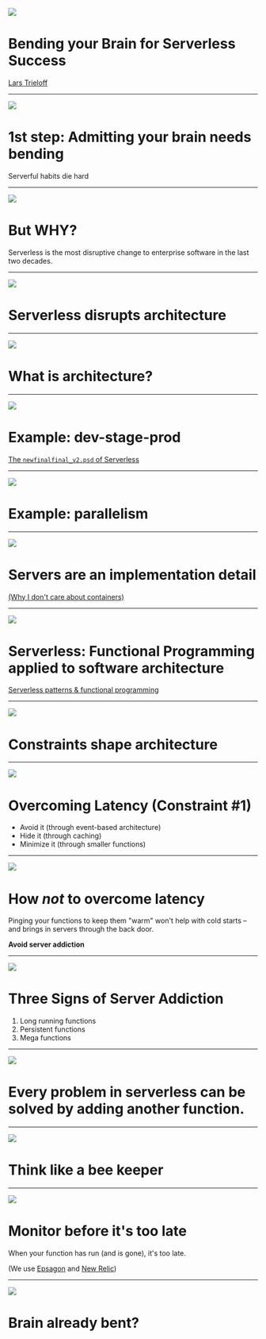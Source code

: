 ![](https://raw.githubusercontent.com/trieloff/not-slides/master/01.jpg)

# Bending your Brain for Serverless Success

[Lars Trieloff](mailto:trieloff@adobe.com)

---

![](https://raw.githubusercontent.com/trieloff/not-slides/master/02.jpg)

# 1st step: Admitting your brain needs bending

<!-- 1. First step to successfully bending your brain is admitting that your brain needs bending: serverfull habits die hard. -->

Serverful habits die hard

---

![](https://raw.githubusercontent.com/trieloff/not-slides/master/03.jpg)

# But WHY?

Serverless is the most disruptive change to enterprise software in the last two decades.

<!-- 2. Why would you want to bend your brain in the first place: because serverless is the most disruptive change to enterprise software of the last two decades (What about mobile? We had fat clients before! What about the Cloud? We had mainframes before! What about AI? We had complicated IF statements before) -->

---

![](https://raw.githubusercontent.com/trieloff/not-slides/master/03.jpg)

# Serverless disrupts architecture


<!-- 3. Serverless is disruptive because it challenges the architecture of your software. Just like rebar changed what could be done, it changes what can be done – but it also changes what must be done. -->

---

![](https://raw.githubusercontent.com/trieloff/not-slides/master/04.jpg)

# What is architecture?

<!-- 4. What is architecture about? Many would say: architecture is about the mastery of best practices. But that's wrong: architecture is about trade-offs and constraints. Best practices are canned trade-offs made for pre-existing constraints. When the constraints change, you must re-evaluate your trade-offs. -->

---

![](https://raw.githubusercontent.com/trieloff/not-slides/master/05.jpg)

# Example: dev-stage-prod

[The `newfinalfinal_v2.psd` of Serverless](https://medium.com/adobetech/the-newfinalfinal-v2-psd-of-serverless-computing-5d9b9965d9c1)

<!-- 6. Exhibit A: In a traditional computing world, buying hardware costs money. In a traditional cloud world, having instances running costs money. That's why we came up with a good trade-off between cost and ability to test without interrupting production: the trinity of dev-stage-prod. In a serverless world, having a function is free (as long as you don't run it), so there is no need to limit yourself to having only three versions of each function: you can have an infinite amount. -->

---

![](https://raw.githubusercontent.com/trieloff/not-slides/master/06.jpg)

# Example: parallelism

<!-- 7. Exhibit B: In traditional computing, one of the hardest problems is concurrency. In serverless, concurrency is still a hard problem, but one aspect of it, parallelism has become very easy (and when I say very easy, I mean: someone else's problem). Before serverless, you had a limited number of jobs you could run in parallel before you ran out of resources. In the serverless world, these limits are just a setting in your AWS account preferences. Running a small job for every customer at once? Just do it, the runtime will figure out how and when to do it. -->

---

![](https://raw.githubusercontent.com/trieloff/not-slides/master/06.jpg)

# Servers are an implementation detail

[(Why I don't care about containers)](https://medium.com/adobetech/why-i-a-serverless-developer-dont-care-about-your-containers-40c08d36aee4)

<!-- 8. Servers are an implementation detail. In every serverless presentation there is always one guy (and it's always a guy) who needs to point out: but there are still servers!. The point of serverless is not that there are no servers – the point is that the servers could go away and we wouldn't mind.  If you figure out a way to offer serverless computing without using containers, or without using virtual machines, or without using real machines and instead use the brain waves of the magic quantum computing fairy, no serverless developer would bat an eye, as long as you don't break the API contract. In fact, if you promise lower cost or lower latency, they will be thrilled by it. -->

---

![](https://raw.githubusercontent.com/trieloff/not-slides/master/07.jpg)

# Serverless: Functional Programming applied to software architecture

<!-- 9. Serverless is the application of functional programming concepts to software architecture. And just like functional programmers abhor side-effects and try to shield them with three layers of magic and monads (that's like Dungeons and Dragons, but with a LISP), serverless architects abhor state and try as much as possible to make it someone else's problem, either through event-based architectures, caches or cloud-based storage services. We love the convenience of this infrastructure, but just like indoor plumbing, while you might value the convenience, getting too enthusiastic about the plumbing will just make you look weird. -->

[Serverless patterns & functional programming](https://acloud.guru/series/serverlessconf-nyc-2017/view/putting-the-f-in-faaa)

---

![](https://raw.githubusercontent.com/trieloff/not-slides/master/08.jpg)

# Constraints shape architecture

<!-- 10. I said architecture is about constraints and in fact constrains are what shape architecture. You know a constrain when no amount of meetings can make it go away. The hardest constraint in serverless is Latency. The solutions to serverless latency are: making it irrelevant through event-based processing (that's why people talk less about event-based architectures being a core pattern of serverless as serverless Plattform are successful in reducing latency). Another solution is caching (i.e. now you've got a cache invalidation problem) and reducing function size. -->

---

![](https://raw.githubusercontent.com/trieloff/not-slides/master/15.jpg)

# Overcoming Latency (Constraint #1)

- Avoid it (through event-based architecture)
- Hide it (through caching)
- Minimize it (through smaller functions)

---

![](https://raw.githubusercontent.com/trieloff/not-slides/master/09.jpg)

# How *not* to overcome latency

Pinging your functions to keep them "warm" won't help with cold starts – and brings in servers through the back door.

**Avoid server addiction**

<!-- 11. The wrong way to solving latency is to focus on cold start latency only and thinking that you can avoid cold starts by somehow keeping your functions "warm" by constantly pinging them. Not only have you pushed your latency problem away to the point in time when your application is under variable load and needs to auto-scale, thus making it harder to trace, you've also brought back servers through the back door. -->

---

![](https://raw.githubusercontent.com/trieloff/not-slides/master/10.jpg)

# Three Signs of Server Addiction

1. Long running functions
2. Persistent functions
3. Mega functions

<!-- 12. Remember what I told you about admitting that you have a problem: keeping functions warm is a sign of acute server addiction. Other signs are: 	- long running functions - "Persistent" functions	- Mega-Functions that do more than one thing and have "routes"-->

---

![](https://raw.githubusercontent.com/trieloff/not-slides/master/11.jpg)

# Every problem in serverless can be solved by adding another function.

<!-- 11. Yes, you will end up with many, many, many functions. But remember: there is no problem in serverless that can't be solved by adding another function. Except the problem of having too many functions. But you can try. -->

---

![](https://raw.githubusercontent.com/trieloff/not-slides/master/12.jpg)

# Think like a bee keeper

<!-- 12. You all know about cattle vs. pets. In the serverless world, if you think about your functions as cattle, i.e. if you think about it like a rancher on a server farm, you've already lost. Think like a beekeeper instead. You want to keep your functions small, disposable and uniform, so that you can handle them in bulk. Uniformity means: deploy them all in the same way, get log data in the same way, do monitoring in the same way, etc. btw. Functional programming concepts like wrapping functions in functions can help a great deal here -->

---

![](https://raw.githubusercontent.com/trieloff/not-slides/master/13.jpg)

# Monitor before it's too late

When your function has run (and is gone), it's too late.

<!-- 13. Monitoring: essential because legibility of Serverless architectures is limited. Many services and everything is ephemeral. By the time you’ve figured out there is a problem, it most likely already went away. But problems that disappear spontaneously, also reappear spontaneously. -->

(We use [Epsagon](https://www.epsagon.com) and [New Relic](https://newrelic.com/products/synthetics))

---

![](https://raw.githubusercontent.com/trieloff/not-slides/master/14.jpg)

# Brain already bent?

<!-- 13. To sum it up: Serverless computing is the future, but you won't get it for free. Like all people who are living with one step in the future, members of the serverless tribe can seem a bit odd, but that's only because they in the process of getting their brains bent. On the other hand, they are a really friendly and helpful group of people, so if you are wondering if serverless could be right for you, reach out and ask us. -->
